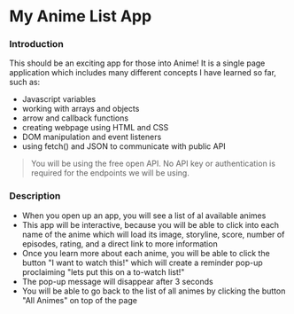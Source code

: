 # My Anime List App
### Introduction

This should be an exciting app for those into Anime! It is a single page application which includes many different concepts I have learned so far, such as:
- Javascript variables
- working with arrays and objects
- arrow and callback functions
- creating  webpage using HTML and CSS
- DOM manipulation and event listeners
- using fetch() and JSON to communicate with public API

>You will be using the free open API.
>No API key or authentication is required for the endpoints we will be using.

### Description
- When you open up an app, you will see a list of al available animes 
- This app will be interactive, because you will be able to click into each name of the anime which will load its image, storyline, score, number of episodes, rating, and a direct link to more information
- Once you learn more about each anime, you will be able to click the button "I want to watch this!" which will create a reminder pop-up proclaiming "lets put this on a to-watch list!"
- The pop-up message will disappear after 3 seconds
- You will be able to go back to the list of all animes by clicking the button "All Animes" on top of the page
